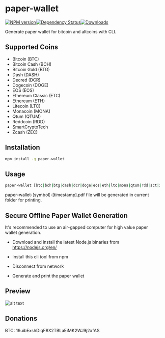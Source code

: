 # paper-wallet

[![NPM version][npm-image]][npm-url][![Dependency Status](https://img.shields.io/david/harietqyun/paper-wallet.svg?style=flat-square)](https://david-dm.org/harietqyun/paper-wallet)[![Downloads][downloads-image]][downloads-url]

[npm-image]: https://img.shields.io/npm/v/paper-wallet.svg?style=flat-square
[npm-url]: https://www.npmjs.com/package/paper-wallet
[downloads-image]: https://img.shields.io/npm/dm/paper-wallet.svg?style=flat-square
[downloads-url]: https://www.npmjs.com/package/paper-wallet

Generate paper wallet for bitcoin and altcoins with CLI.

## Supported Coins
* Bitcoin (BTC)
* Bitcoin Cash (BCH)
* Bitcoin Gold (BTG)
* Dash (DASH)
* Decred (DCR)
* Dogecoin (DOGE)
* EOS (EOS)
* Ethereum Classic (ETC)
* Ethereum (ETH)
* Litecoin (LTC)
* Monacoin (MONA)
* Qtum (QTUM)
* Reddcoin (RDD)
* SmartCryptoTech
* Zcash (ZEC)

## Installation
```bash
npm install -g paper-wallet
```

## Usage
```bash
paper-wallet [btc|bch|btg|dash|dcr|doge|eos|eth|ltc|mona|qtum|rdd|sct|zec]
```

paper-wallet-[symbol]-[timestamp].pdf file will be generated in current folder for printing.

## Secure Offline Paper Wallet Generation

It's recommended to use an air-gapped computer for high value paper wallet generation. 

* Download and install the latest Node.js binaries from https://nodejs.org/en/

* Install this cli tool from npm

* Disconnect from network

* Generate and print the paper wallet

## Preview

![alt text](https://raw.githubusercontent.com/CryptoLover705/npm-paper-wallet/master/preview.png)

## Donations
BTC: 19uibExshDiqF8X2TBLaEiMK2WJ9j2xfAS
